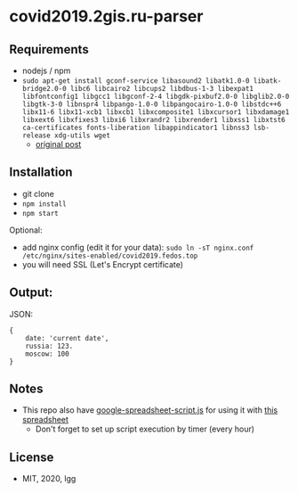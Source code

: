 # covid2019.2gis.ru-parser

## Requirements

* nodejs / npm
* `sudo apt-get install gconf-service libasound2 libatk1.0-0 libatk-bridge2.0-0 libc6 libcairo2 libcups2 libdbus-1-3 libexpat1 libfontconfig1 libgcc1 libgconf-2-4 libgdk-pixbuf2.0-0 libglib2.0-0 libgtk-3-0 libnspr4 libpango-1.0-0 libpangocairo-1.0-0 libstdc++6 libx11-6 libx11-xcb1 libxcb1 libxcomposite1 libxcursor1 libxdamage1 libxext6 libxfixes3 libxi6 libxrandr2 libxrender1 libxss1 libxtst6 ca-certificates fonts-liberation libappindicator1 libnss3 lsb-release xdg-utils wget`
    * [original post](https://github.com/puppeteer/puppeteer/issues/3443#issuecomment-433096772)

## Installation

* git clone
* `npm install`
* `npm start`

Optional:
* add nginx config (edit it for your data): `sudo ln -sT nginx.conf /etc/nginx/sites-enabled/covid2019.fedos.top`
* you will need SSL (Let's Encrypt certificate)

## Output:

JSON:
```
{
    date: 'current date',
    russia: 123.
    moscow: 100
}
```

## Notes

* This repo also have [google-spreadsheet-script.js](./google-spreadsheet-script.js) for using it with [this spreadsheet](https://docs.google.com/spreadsheets/d/1fm9C4u_VxKwoOcG9fvcy9Y1JrhjkkWTnfR0zmYWDGAM/edit#gid=0)
    * Don't forget to set up script execution by timer (every hour)

## License

* MIT, 2020, lgg
